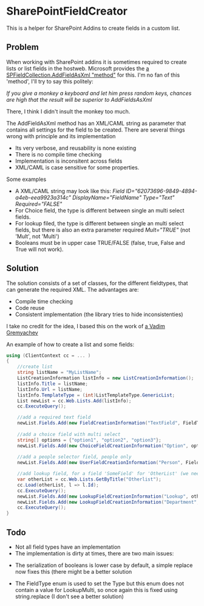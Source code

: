 # SharePointFieldCreator

This is a helper for SharePoint Addins to create fields in a custom list.

## Problem

When working with SharePoint addins it is sometimes required to create lists or list fields in the hostweb. Microsoft provides the [a SPFieldCollection.AddFieldAsXml "method"](https://msdn.microsoft.com/library/office/microsoft.sharepoint.client.fieldcollection.addfieldasxml.aspx) for this. I'm no fan of this 'method', I'll try to say this politely:

*If you give a monkey a keyboard and let him press random keys, chances are high that the result will be superior to AddFieldsAsXml*

There, I think I didn't insult the monkey too much.

The AddFieldAsXml method has an XML/CAML string as parameter that contains all settings for the field to be created. There are several things wrong with principle and its implementation
- Its very verbose, and reusability is none existing
- There is no compile time checking 
- Implementation is inconsitent across fields
- XML/CAML is case sensitive for some properties.

Some examples
- A XML/CAML string may look like this: *Field ID="62073696-9849-4894-a4eb-eea9923a314c" DisplayName="FieldName" Type="Text" Required="FALSE"*
- For Choice field, the type is different between single an multi select fields.
- For lookup filed, the type is different between single an multi select fields, but there is also an extra parameter required *Mult="TRUE"* (not 'Mult', not 'Multi')
- Booleans must be in upper case TRUE/FALSE (false, true, False and True will not work).

## Solution

The solution consists of a set of classes, for the different fieldtypes, that can generate the required XML. The advantages are:
- Compile time checking
- Code reuse
- Consistent implementation (the library tries to hide inconsistenties)

I take no credit for the idea, I based this on the work of [a Vadim Gremyachev](https://stackoverflow.com/questions/34657838/create-field-in-sharepoint-programmatically-using-csom-not-with-xml) 

An example of how to create a list and some fields:

```c#
using (ClientContext cc = ... )
{
    //create list
    string listName = "MyListName";
    ListCreationInformation listInfo = new ListCreationInformation();
    listInfo.Title = listName;
    listInfo.Url = listName;
    listInfo.TemplateType = (int)ListTemplateType.GenericList;
    List newList = cc.Web.Lists.Add(listInfo);
    cc.ExecuteQuery();

    //add a required text field
    newList.Fields.Add(new FieldCreationInformation("TextField", FieldType.Text, true);
    
    //add a choice field with multi select
    string[] options = {"option1", "option2", "option3"};
    newList.Fields.Add(new ChoiceFieldCreationInformation("Option", options, true));
    
    //add a people selector field, people only
    newList.Fields.Add(new UserFieldCreationInformation("Person", FieldUserSelectionMode.PeopleOnly));

    //add lookup field, for a field 'SomeField' for 'OtherList' (we need the Id of the other list)
    var otherList = cc.Web.Lists.GetByTitle("Otherlist");
    cc.Load(otherList, l => l.Id);
    cc.ExecuteQuery();
    newList.Fields.Add(new LookupFieldCreationInformation("Lookup", otherList.Id, false, false, "SomeField"));
    newList.Fields.Add(new LookupFieldCreationInformation("Department", depList.Id, true, false));
    cc.ExecuteQuery();
}
```

## Todo
- Not all field types have an implementation
- The implementation is dirty at times, there are two main issues:
+ The serialization of booleans is lower case by default, a simple replace now fixes this (there might be a better solution
* The FieldType enum is used to set the Type but this enum does not contain a value for LookupMulti, so once again this is fixed using string.replace (I don't see a better solution)

